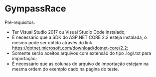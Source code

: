 # GympassRace

Pré-requisitos:

- Ter Visual Studio 2017 ou Visual Studio Code instalado;
- È necessário que a SDK do ASP.NET CORE 2.2 esteja instalada, o mesmo pode ser obtido através do link https://dotnet.microsoft.com/download/dotnet-core/2.2;
- Somente serão aceitos arquivos com extensão do tipo .log/.txt para importação;
- É necessário que as colunas do arquivo de importação estejam na mesma ordem do exemplo dado na página do teste.
